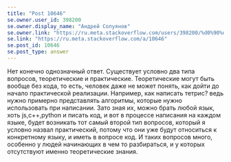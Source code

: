 ```yaml
---
title: "Post 10646"
se.owner.user_id: 398200
se.owner.display_name: "Андрей Солуянов"
se.owner.link: "https://ru.meta.stackoverflow.com/users/398200/%d0%90%d0%bd%d0%b4%d1%80%d0%b5%d0%b9-%d0%a1%d0%be%d0%bb%d1%83%d1%8f%d0%bd%d0%be%d0%b2"
se.link: "https://ru.meta.stackoverflow.com/a/10646"
se.post_id: 10646
se.post_type: answer
---
```

<p>Нет конечно однозначный ответ. Существует условно два типа вопросов, теоретические и практические. Теоретические могут быть вообще без кода, то есть, человек даже не может понять, как дойти до начало практической реализации. Например, как написать тетрис? ведь нужно примерно представлять алгоритмы, которые нужно использовать при написании. Зато зная их, можно брать любой язык, хоть js,c++,python и писать код, и вот в процессе написания на каждом языке, будет возникать тот самый второй тип вопросов, который я условно назвал практический, потому что они уже будут относиться к конкретному языку, и иметь в вопросе код. И таких вопросов много, особенно у людей начинающих в чем то разбираться, и у которых отсутствуют именно теоретические знания.</p>
